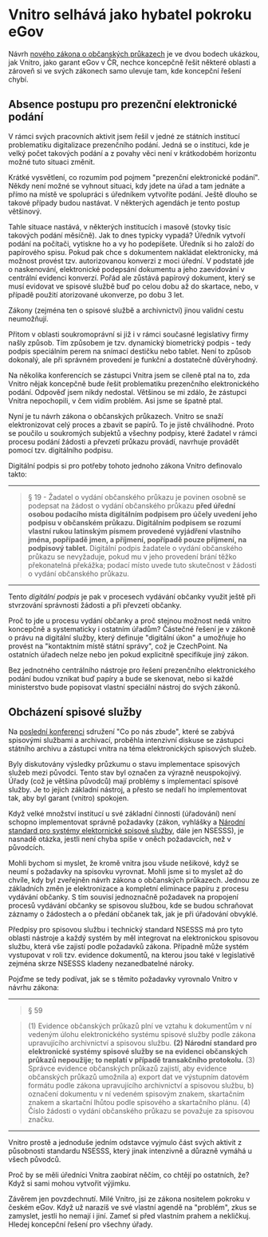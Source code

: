 # Vnitro selhává jako hybatel pokroku eGov

Návrh [nového zákona o občanských průkazech](https://apps.odok.cz/veklep-detail?pid=KORNBMTE6N2B) je ve dvou bodech ukázkou, jak Vnitro, jako garant eGov v ČR, nechce koncepčně řešit některé oblasti a zároveň si ve svých zákonech samo ulevuje tam, kde koncepční řešení chybí.

## Absence postupu pro prezenční elektronické podání
V rámci svých pracovních aktivit jsem řešil v jedné ze státních institucí problematiku digitalizace prezenčního podání. Jedná se o instituci, kde je velký počet takových podání a z povahy věci není v krátkodobém horizontu možné tuto situaci změnit. 

Krátké vysvětlení, co rozumím pod pojmem "prezenční elektronické podání". Někdy není možné se vyhnout situaci, kdy jdete na úřad a tam jednáte a přímo na místě ve spolupráci s úředníkem vytvoříte podání. Ještě dlouho se takové případy budou nastávat. V některých agendách je tento postup většinový. 

Tahle situace nastává, v některých institucích i masově (stovky tisíc takových podání měsíčně). Jak to dnes typicky vypadá? Úředník vytvoří podání na počítači, vytiskne ho a vy ho podepíšete. Úředník si ho založí do papírového spisu. Pokud pak chce s dokumentem nakládat elektronicky, má možnost provést tzv. autorizovanou konverzi z moci úřední. V podstatě jde o naskenování, elektronické podepsání dokumentu a jeho zaevidování v centrální evidenci konverzí.
Pořád ale zůstává papírový dokument, který se musí evidovat ve spisové službě buď po celou dobu až do skartace, nebo, v případě použití atorizované ukonverze, po dobu 3 let.

Zákony (zejména ten o spisové službě a archivnictví) jinou validní cestu neumožňují.

Přitom v oblasti soukromoprávní si již i v rámci současné legislativy firmy našly způsob. Tím způsobem je tzv. dynamický biometrický podpis - tedy podpis speciálním perem na snímací destičku nebo tablet. Není to způsob dokonalý, ale při správném provedení je funkční a dostatečně důvěryhodný.

Na několika konferencích se zástupci Vnitra jsem se cíleně ptal na to, zda Vnitro nějak koncepčně bude řešit problematiku prezenčního elektronického podání. Odpověď jsem nikdy nedostal. Většinou se mi zdálo, že zástupci Vnitra nepochopili, v čem vidím problém. Asi jsme se špatně ptal. 

Nyní je tu návrh zákona o občanských průkazech. Vnitro se snaží elektronizovat celý proces a zbavit se papírů. To je jistě chválihodné. Proto se poučilo u soukromých subjektů a všechny podpisy, které žadatel v rámci procesu podání žádosti a převzetí průkazu provádí, navrhuje provádět pomocí tzv. digitálního podpisu.

Digitální podpis si pro potřeby tohoto jednoho zákona Vnitro definovalo takto:

<hr>

>§ 19  - Žadatel o vydání občanského průkazu je povinen osobně se podepsat na žádost o vydání občanského průkazu **před úřední osobou podacího místa digitálním podpisem pro účely uvedení jeho podpisu v občanském průkazu. Digitálním podpisem se rozumí vlastní rukou latinským písmem provedené vyjádření vlastního jména, popřípadě jmen, a příjmení, popřípadě pouze příjmení, na podpisový tablet.** Digitální podpis žadatele o vydání občanského průkazu se nevyžaduje, pokud mu v jeho provedení brání těžko překonatelná překážka; podací místo uvede tuto skutečnost v žádosti o vydání občanského průkazu.

<hr>

Tento *digitální podpis* je pak v procesech vydávání občanky využit ještě při stvrzování správnosti žádosti a při převzetí občanky.

Proč to jde u procesu vydání občanky a proč stejnou možnost nedá vnitro koncepčně a systematicky i ostatním úřadům? Částečné řešení je v zákoně o právu na digitální služby, který definuje "digitální úkon" a umožňuje ho provést na "kontaktním místě státní správy", což je CzechPoint. Na ostatních úřadech nelze nebo jen pokud explicitně specifikuje jiný zákon.

Bez jednotného centrálního nástroje pro řešení prezenčního elektronického podání budou vznikat buď papíry a bude se skenovat, nebo si každé ministerstvo bude popisovat vlastní speciální nástroj do svých zákonů.

## Obcházení spisové služby

Na [poslední konferenci](http://www.cnz.cz/akce-cnz/konference-cnz/konference-cnz-2019-konec-elektronickeho-dokumentu-v-roce-2020/) sdružení "Co po nás zbude", které se zabývá spisovými službami a archivací, proběhla intenzivní diskuse se zástupci státního archivu a zástupci vnitra na téma elektronických spisových služeb. 

Byly diskutovány výsledky průzkumu o stavu implementace spisových služeb mezi původci. Tento stav byl označen za výrazně neuspokojivý. Úřady (což je většina původců) mají problémy s implementací spisové služby. Je to jejich základní nástroj, a přesto se nedaří ho implementovat tak, aby byl garant (vnitro) spokojen. 

Když velké množství institucí u své základní činnosti (úřadování) není schopno implementovat správně požadavky (zákon, vyhlášky a [Národní standard pro systémy elektornické spisové služby](https://www.mvcr.cz/clanek/narodni-standard-pro-elektronicke-systemy-spisove-sluzby.aspx), dále jen NSESSS), je nasnadě otázka, jestli není chyba spíše v oněch požadavcích, než v původcích. 

Mohli bychom si myslet, že kromě vnitra jsou všude nešikové, když se neumí s požadavky na spisovku vyrovnat. Mohli jsme si to myslet až do chvíle, kdy byl zveřejněn návrh zákona o občanských průkazech. Jednou ze základních změn je elektronizace a kompletní eliminace papíru z procesu vydávání občanky. S tím souvisí jednoznačně požadavek na propojení procesů vydávání občanky se spisovou službou, kde se budou schraňovat záznamy o žádostech a o předání občanek tak, jak je při úřadování obvyklé. 

Předpisy pro spisovou službu i technický standard NSESSS má pro tyto oblasti nástroje a každý systém by měl integrovat na elektronickou spisovou službu, která vše zajistí podle požadavků zákona. Případně může systém vystupovat v roli tzv. evidence dokumentů, na kterou jsou také v legislativě zejména skrze NSESSS kladeny nezanedbatelné nároky.

Pojďme se tedy podívat, jak se s těmito požadavky vyrovnalo Vnitro v návrhu zákona:

<hr>

> § 59

> (1) Evidence občanských průkazů plní ve vztahu k dokumentům v ní vedeným úlohu elektronického systému spisové služby podle zákona upravujícího archivnictví a spisovou službu.
> **(2) Národní standard pro elektronické systémy spisové služby se na evidenci občanských průkazů nepoužije; to neplatí v případě transakčního protokolu.**
> (3) Správce evidence občanských průkazů zajistí, aby evidence občanských průkazů umožnila
> a) export dat ve výstupním datovém formátu podle zákona upravujícího archivnictví a spisovou službu,
> b) označení dokumentu v ní vedeném spisovým znakem, skartačním znakem a skartační lhůtou podle spisového a skartačního plánu.
> (4) Číslo žádosti o vydání občanského průkazu se považuje za spisovou značku.   

<hr>

Vnitro prostě a jednoduše jedním odstavce vyjmulo část svých aktivit z působnosti standardu NSESSS, který jinak intenzivně a důrazně vymáhá u všech původců.

Proč by se měli úředníci Vnitra zaobírat něčím, co chtějí po ostatních, že? Když si sami mohou vytvořit výjimku. 

Závěrem jen povzdechnutí. Milé Vnitro, jsi ze zákona nositelem pokroku v českém eGov. Když už narazíš ve své vlastní agendě na "problém", zkus se zamyslet, jestli ho nemají i jiní. Zameť si před vlastním prahem a nekličkuj. Hledej koncepční řešení pro všechny úřady.









